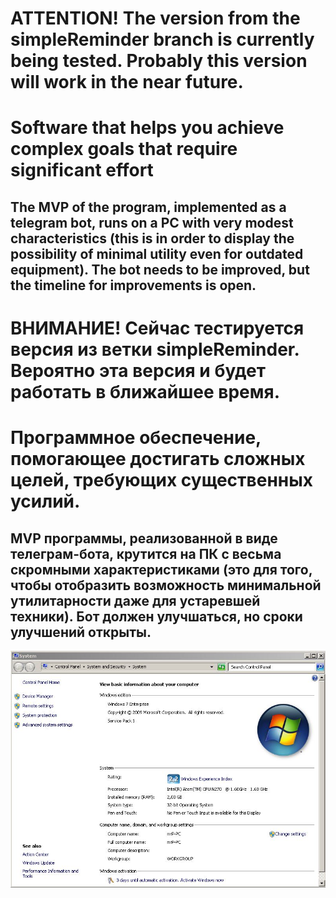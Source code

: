 # ATTENTION! The version from the simpleReminder branch is currently being tested. Probably this version will work in the near future.
# Software that helps you achieve complex goals that require significant effort
## The MVP of the program, implemented as a telegram bot, runs on a PC with very modest characteristics (this is in order to display the possibility of minimal utility even for outdated equipment). The bot needs to be improved, but the timeline for improvements is open.

# ВНИМАНИЕ! Сейчас тестируется версия из ветки simpleReminder. Вероятно эта версия и будет работать в ближайшее время.
# Программное обеспечение, помогающее достигать сложных целей, требующих существенных усилий.  
## MVP программы, реализованной в виде телеграм-бота, крутится на ПК с весьма скромными характеристиками (это для того, чтобы отобразить возможность минимальной утилитарности даже для устаревшей техники). Бот должен улучшаться, но сроки улучшений открыты.

![Capture](Capture.JPG)
